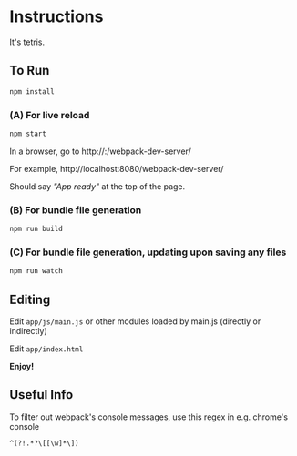 # Instructions

It's tetris.

## To Run

```bash
npm install
```

### (A) For live reload

```bash
npm start
```

In a browser, go to 
http://<host>:<port>/webpack-dev-server/

For example,
http://localhost:8080/webpack-dev-server/

Should say _"App ready"_ at the top of the page.


### (B) For bundle file generation

```bash
npm run build
```

### (C) For bundle file generation, updating upon saving any files

```bash
npm run watch
```

## Editing

Edit `app/js/main.js`
or other modules loaded by main.js (directly or indirectly)

Edit `app/index.html`

**Enjoy!**


## Useful Info

To filter out webpack's console messages, use this regex in e.g. chrome's console

```
^(?!.*?\[[\w]*\])
```